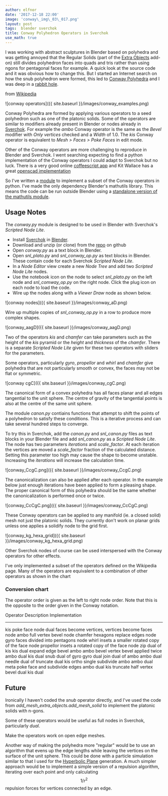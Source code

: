 ```yaml
---
author: elfnor
date: '2017-12-18 22:00'
image: 'conway\_img\_03\_017.png'
layout: post
tags:  blender sverchok
title: Conway Polyhedron Operators in Sverchok
use_math: true
---
```


I was working with abstract sculptures in Blender based on polyhedra and was getting annoyed that the Regular Solids (part of the [Extra Objects](https://wiki.blender.org/index.php/Extensions:2.6/Py/Scripts/Add_Mesh/Add_Extra) add-on) still divides polyhedron faces into quads and tris rather than using ngons for pentagonal faces for example. A quick look at the source code and it was obvious how to change this. But I started an Internet search on how the snub polyhedron were formed, this led to [Conway Polyhedra](https://en.wikipedia.org/wiki/Conway_polyhedron_notation) and I was deep in a [rabbit hole](https://www.urbandictionary.com/define.php?term=Rabbit%20Hole).

from [Wikipedia](https://en.wikipedia.org/wiki/Conway_polyhedron_notation)

![conway operators]({{ site.baseurl }}/images/conway_examples.png)

Conway Polyhedra are formed by applying various operators to a seed polyhedron such as one of the platonic solids. Some of the operators are similar to modifiers already present in Blender or nodes already in [Sverchok](https://github.com/nortikin/sverchok/). For example the *ambo* Conway operator is the same as the *Bevel* modifier with *Only vertices* checked and a *Width* of 1.0. The *kis* Conway operator is equivalent to *Mesh \> Faces \> Poke Faces* in edit mode.

Other of the Conway operators are more challenging to reproduce in Blender and Sverchok. I went searching expecting to find a python implementation of the Conway operators I could adapt to Sverchok but no luck. There is a very good online [coffeescript app](https://github.com/levskaya/polyhedronisme) and Kit Wallace has a great [openscad implementation](https://github.com/KitWallace/openscad/blob/master/conway.scad)

So I\'ve written a [module](https://github.com/elfnor/conway_polyhedron_operators) to implement a subset of the Conway operators in python. I\'ve made the only dependency Blender\'s mathutils library. This means the code can be run outside Blender using a [standalone version of the mathutils module](https://github.com/majimboo/py-mathutils).

## Usage Notes

The *conway.py* module is designed to be used in Blender with Sverchok\'s *Scripted Node Lite*.

-   Install [Sverchok](https://github.com/nortikin/sverchok/) in [Blender](https://www.blender.org/).
-   Download and unzip (or clone) from the [repo](https://github.com/elfnor/conway_polyhedron_operators) on github
-   Open *conway.py* as a text block in Blender.
-   Open *snl\_plato.py* and *snl\_conway\_op.py* as text blocks in Blender. These contain code for each Sverchok *Scripted Node Lite*.
-   In a *Node Editor* view create a new *Node Tree* and add two *Scripted Node Lite* nodes.
-   Use the notebook icon on the node to select *snl\_plato.py* on the left node and *snl\_comway\_op.py* on the right node. Click the plug icon on each node to load the code.
-   Wire up the nodes along with a *Viewer Draw* node as shown below.

![conway nodes]({{ site.baseurl }}/images/conway_aD.png)

Wire up multiple copies of *snl\_conway\_op.py* in a row to produce more complex shapes.

![conway\_aagD]({{ site.baseurl }}/images/conway_aagD.png)

Two of the operators *kis* and *chamfer* can take parameters such as the height of the *kis* pyramid or the *height* and *thickness* of the *chamfer*. There is a separate *Scripted Node Lite* given for these two operators with sliders for the parameters.

Some operators, particularly *gyro*, *propellor* and *whirl* and *chamfer* give polyhedra that are not particularly smooth or convex, the faces may not be flat or symmetric.

![conway cgC]({{ site.baseurl }}/images/conway_cgC.png)

The canonical form of a convex polyhedra has all faces planar and all edges tangential to the unit sphere. The centre of gravity of the tangential points is also at the centre of the same unit sphere.

The module *canon.py* contiains functions that attempt to shift the points of a polyhedron to satisfy these conditions. This is a iterative process and can take several hundred steps to converge.

To try this in Sverchok, add the *canon.py* and *snl\_canon.py* files as text blocks in your Blender file and add *snl\_canon.py* as a *Scripted Node Lite*. The node has two parameters *iterations* and *scale\_factor*. At each iteration the vertices are moved a *scale\_factor* fraction of the calculated distance. Setting this parameter too high may cause the shape to become unstable. Increasing the *iterations* will increase the calculation time.

![conway\_CcgC.png]({{ site.baseurl }}/images/conway_CcgC.png)

The canonicalization can also be applied after each operator. In the example below just enough iterations have been applied to form a pleasing shape. The proper canonical form of this polyhedra should be the same whether the canonicalization is performed once or twice.

![conway\_CcCgC.png]({{ site.baseurl }}/images/conway_CcCgC.png)

These Conway operators can be applied to any manifold (ie. a closed solid) mesh not just the platonic solids. They currently don\'t work on planar grids unless one applies a solidify node to the grid first.

![conway\_kg\_hexa\_grid]({{ site.baseurl }}/images/conway_kg_hexa_grid.png)

Other Sverchok nodes of course can be used interspersed with the Conway operators for other effects.

I\'ve only implemented a subset of the operators defined on the Wikipedia page. Many of the operators are equivalent to a combination of other operators as shown in the chart

### Conversion chart

The operator order is given as the left to right node order. Note that this is the opposite to the order given in the Conway notation.

  Operator    Description                                    Implementation
  ----------- ---------------------------------------------- --------------------
  kis         poke face                                      node
  dual        faces become vertices, vertices become faces   node
  ambo        full vertex bevel                              node
  chamfer     hexagons replace edges                         node
  gyro        faces divided into pentagons                   node
  whirl       insets a smaller rotated copy of the face      node
  propellor   insets a rotated copy of the face              node
  zip         dual of kis                                    kis dual
  expand      edge bevel                                     ambo ambo
  bevel       vertex bevel applied twice                     ambo dual kis dual
  snub        dual of gyro                                   gyro dual
  join        dual of ambo                                   ambo dual
  needle      dual of truncate                               dual kis
  ortho       single subdivide                               ambo ambo dual
  meta        poke face and subdivide edges                  ambo dual kis
  truncate    half vertex bevel                              dual kis dual

## Future

Ironically I haven\'t coded the *snub* operator directly, and I\'ve used the code from *add\_mesh\_extra\_objects.add\_mesh\_solid* to implement the platonic solids with n-gons.

Some of these operators would be useful as full nodes in Sverchok, particularly *dual*.

Make the operators work on open edge meshes.

Another way of making the polyhedra more \"regular\" would be to use an algorithm that evens up the edge lengths while leaving the vertices on the surface of the unit sphere. This could be done with a particle simulation similar to that I used for the [Hyperbolic Plane](%7Bfilename%7Dhyperbolic_tilings_processing.md) generation. A much simpler approach would be to implement a simple version of a repulsion algorithm, iterating over each point and only calculating $$1/r^2$$ repulsion forces for vertices connected by an edge.
